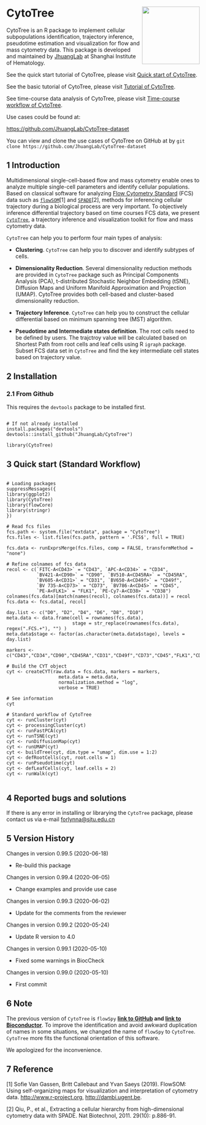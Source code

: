 
# CytoTree <img src="https://github.com/JhuangLab/CytoTree/blob/master/inst/figures/logo.png" align="right" height=150 width=150/>

CytoTree is an R package to implement cellular subpopulations identification, trajectory inference, pseudotime estimation and visualization for flow and mass cytometry data. This package is developed and maintained by [JhuangLab](https://github.com/JhuangLab) at Shanghai Institute of Hematology.

See the quick start tutorial of CytoTree, please visit [Quick start of CytoTree](https://ytdai.github.io/CytoTree/Quick_start.html).

See the basic tutorial of CytoTree, please visit [Tutorial of CytoTree](https://ytdai.github.io/CytoTree/basic.html).

See time-course data analysis of CytoTree, please visit [Time-course workflow of CytoTree](https://ytdai.github.io/CytoTree/Time_course.html).


Use cases could be found at: 

https://github.com/JhuangLab/CytoTree-dataset


You can view and clone the use cases of CytoTree on GitHub at by `git clone https://github.com/JhuangLab/CytoTree-dataset`


## 1 Introduction

Multidimensional single-cell-based flow and mass cytometry  enable ones to analyze multiple single-cell parameters and identify cellular populations. 
Based on classical software for analyzing [Flow Cytometry Standard](https://en.wikipedia.org/wiki/Flow_Cytometry_Standard) (FCS) data such as [`flowSOM`](https://bioconductor.org/packages/release/bioc/html/FlowSOM.html)[1] and [`SPADE`](https://github.com/nolanlab/spade)[2], methods for inferencing cellular trajectory during a biological process are very important. 
To objectively inference differential trajectory based on time courses FCS data, we present [`CytoTree`](https://github.com/JhuangLab/CytoTree), a trajectory inference and visualization toolkit for flow and mass cytometry data. 

`CytoTree` can help you to perform four main types of analysis:

- **Clustering**. `CytoTree` can help you to discover and identify subtypes of cells. 

- **Dimensionality Reduction**. Several dimensionality reduction methods are provided in `CytoTree` package such as Principal Components Analysis (PCA), t-distributed Stochastic Neighbor Embedding (tSNE), Diffusion Maps and Uniform Manifold Approximation and Projection (UMAP). CytoTree provides both cell-based and cluster-based dimensionality reduction.

- **Trajectory Inference**. `CytoTree` can help you to construct the cellular differential based on minimum spanning tree (MST) algorithm. 

- **Pseudotime and Intermediate states definition**. The root cells need to be defined by users. The trajctroy value will be calculated based on Shortest Path from root cells and leaf cells using R `igraph` package. Subset FCS data set in `CytoTree` and find the key intermediate cell states based on trajectory value.

## 2 Installation

### 2.1 From Github

This requires the `devtools` package to be installed first.

```

# If not already installed
install.packages("devtools") 
devtools::install_github("JhuangLab/CytoTree")

library(CytoTree)

```


## 3 Quick start (Standard Workflow)

``` {r}

# Loading packages
suppressMessages({
library(ggplot2)
library(CytoTree)
library(flowCore)
library(stringr)
})

# Read fcs files
fcs.path <- system.file("extdata", package = "CytoTree")
fcs.files <- list.files(fcs.path, pattern = '.FCS$', full = TRUE)

fcs.data <- runExprsMerge(fcs.files, comp = FALSE, transformMethod = "none")

# Refine colnames of fcs data
recol <- c(`FITC-A<CD43>` = "CD43", `APC-A<CD34>` = "CD34", 
           `BV421-A<CD90>` = "CD90", `BV510-A<CD45RA>` = "CD45RA", 
           `BV605-A<CD31>` = "CD31", `BV650-A<CD49f>` = "CD49f",
           `BV 735-A<CD73>` = "CD73", `BV786-A<CD45>` = "CD45", 
           `PE-A<FLK1>` = "FLK1", `PE-Cy7-A<CD38>` = "CD38")
colnames(fcs.data)[match(names(recol), colnames(fcs.data))] = recol
fcs.data <- fcs.data[, recol]

day.list <- c("D0", "D2", "D4", "D6", "D8", "D10")
meta.data <- data.frame(cell = rownames(fcs.data),
                        stage = str_replace(rownames(fcs.data), regex(".FCS.+"), "") )
meta.data$stage <- factor(as.character(meta.data$stage), levels = day.list)

markers <- c("CD43","CD34","CD90","CD45RA","CD31","CD49f","CD73","CD45","FLK1","CD38")

# Build the CYT object
cyt <- createCYT(raw.data = fcs.data, markers = markers,
                   meta.data = meta.data,
                   normalization.method = "log",
                   verbose = TRUE)

# See information
cyt

# Standard workflow of CytoTree
cyt <- runCluster(cyt)
cyt <- processingCluster(cyt)
cyt <- runFastPCA(cyt)
cyt <- runTSNE(cyt)
cyt <- runDiffusionMap(cyt)
cyt <- runUMAP(cyt)
cyt <- buildTree(cyt, dim.type = "umap", dim.use = 1:2)
cyt <- defRootCells(cyt, root.cells = 1)
cyt <- runPseudotime(cyt)
cyt <- defLeafCells(cyt, leaf.cells = 2)
cyt <- runWalk(cyt)


```

## 4 Reported bugs and solutions

If there is any error in installing or librarying the `CytoTree` package, please contact us via e-mail forlynna@sjtu.edu.cn

## 5 Version History

Changes in version 0.99.5 (2020-06-18)
+ Re-build this package

Changes in version 0.99.4 (2020-06-05)
+ Change examples and provide use case

Changes in version 0.99.3 (2020-06-02)
+ Update for the comments from the reviewer

Changes in version 0.99.2 (2020-05-24)
+ Update R version to 4.0

Changes in version 0.99.1 (2020-05-10)
+ Fixed some warnings in BiocCheck

Changes in version 0.99.0 (2020-05-10)
+ First commit

## 6 Note


The previous version of `CytoTree` is `flowSpy` **[link to GitHub](https://github.com/JhuangLab/CytoTree) and [link to Bioconductor](https://bioconductor.org/packages/flowSpy/)**. To improve the identification and avoid awkward duplication of names in some situations, we changed the name of `flowSpy` to `CytoTree`. `CytoTree` more fits the functional orientation of this software.

We apologized for the inconvenience.


## 7 Reference

[1] Sofie Van Gassen, Britt Callebaut and Yvan Saeys (2019). FlowSOM: Using
  self-organizing maps for visualization and interpretation of cytometry data.
  http://www.r-project.org, http://dambi.ugent.be.

[2] Qiu, P., et al., Extracting a cellular hierarchy from high-dimensional cytometry data with SPADE. Nat Biotechnol, 2011. 29(10): p.886-91.





